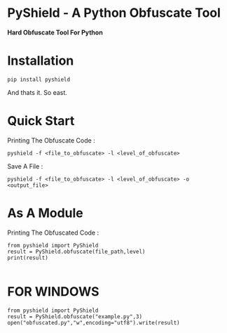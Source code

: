 # PyShield - A Python Obfuscate Tool

**Hard Obfuscate Tool For Python**

# Installation
<pre><code>pip install pyshield</code></pre>
And thats it. So east.

#  Quick Start
Printing The Obfuscate Code :
<pre><code>pyshield -f &lt;file_to_obfuscate&gt; -l &lt;level_of_obfuscate&gt; </code></pre>
Save A File :
<pre><code>pyshield -f &lt;file_to_obfuscate&gt; -l &lt;level_of_obfuscate&gt; -o &lt;output_file&gt;</code></pre>
# As A Module
Printing The Obfuscated Code : 
<pre><code>from pyshield import PyShield
result = PyShield.obfuscate(file_path,level)
print(result)

</code></pre>

# FOR WINDOWS
<pre><code>from pyshield import PyShield
result = PyShield.obfuscate("example.py",3)
open("obfuscated.py","w",encoding="utf8").write(result)
</code></pre>
